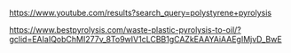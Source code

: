 https://www.youtube.com/results?search_query=polystyrene+pyrolysis

https://www.bestpyrolysis.com/waste-plastic-pyrolysis-to-oil/?gclid=EAIaIQobChMI277v_8To9wIV1cLCBB1gCAZkEAAYAiAAEgIMjvD_BwE
